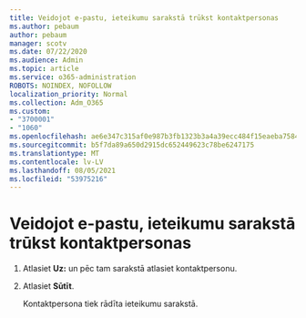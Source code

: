 ```yaml
---
title: Veidojot e-pastu, ieteikumu sarakstā trūkst kontaktpersonas
ms.author: pebaum
author: pebaum
manager: scotv
ms.date: 07/22/2020
ms.audience: Admin
ms.topic: article
ms.service: o365-administration
ROBOTS: NOINDEX, NOFOLLOW
localization_priority: Normal
ms.collection: Adm_O365
ms.custom:
- "3700001"
- "1060"
ms.openlocfilehash: ae6e347c315af0e987b3fb1323b3a4a39ecc484f15eaeba75840b5ab134cc4d1
ms.sourcegitcommit: b5f7da89a650d2915dc652449623c78be6247175
ms.translationtype: MT
ms.contentlocale: lv-LV
ms.lasthandoff: 08/05/2021
ms.locfileid: "53975216"
---
```

# <a name="missing-contact-in-suggestion-list-while-composing-mail"></a>Veidojot e-pastu, ieteikumu sarakstā trūkst kontaktpersonas

1. Atlasiet **Uz:** un pēc tam sarakstā atlasiet kontaktpersonu.
2. Atlasiet **Sūtīt**.

    Kontaktpersona tiek rādīta ieteikumu sarakstā.